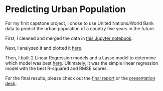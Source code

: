 # Predicting Urban Population
For my first capstone project, I chose to use United Nations/World Bank data to predict the urban population of a country five years in the future. 

First, I cleaned and merged the data in [this Jupyter notebook](https://github.com/ashtonreed/Springboard/blob/master/Capstone1/Capstone1_Data_Wrangling.ipynb).

Next, I analyzed it and plotted it [here](https://github.com/ashtonreed/Springboard/blob/master/Capstone1/Capstone1_Storytelling_and_Analysis.ipynb).

Then, I built 2 Linear Regression models and a Lasso model to determine which model was best [here](https://github.com/ashtonreed/Springboard/blob/master/Capstone1/Capstone1_Machine_Learning.ipynb). Ultimately, it was the simple linear regression model with the best R-squared and RMSE scores.

For the final results, please check out the [final report](https://github.com/ashtonreed/Springboard/blob/master/Capstone1/Capstone_Project_1_Final_Report.pdf) or the [presentation deck](https://github.com/ashtonreed/Springboard/blob/master/Capstone1/Predicting_Urban_Population_Presentation.pdf).
